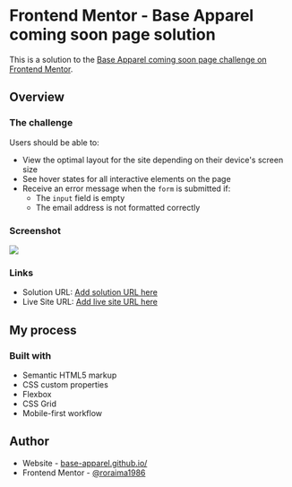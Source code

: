 # Frontend Mentor - Base Apparel coming soon page solution

This is a solution to the [Base Apparel coming soon page challenge on Frontend Mentor](https://www.frontendmentor.io/challenges/base-apparel-coming-soon-page-5d46b47f8db8a7063f9331a0). 

## Overview

### The challenge

Users should be able to:

- View the optimal layout for the site depending on their device's screen size
- See hover states for all interactive elements on the page
- Receive an error message when the `form` is submitted if:
  - The `input` field is empty
  - The email address is not formatted correctly

### Screenshot

![](./assets/design/base-apparel-design.jpg)

### Links

- Solution URL: [Add solution URL here](https://github.com/roraima1986/base-apparel.github.io)
- Live Site URL: [Add live site URL here](https://roraima1986.github.io/base-apparel.github.io/)

## My process

### Built with

- Semantic HTML5 markup
- CSS custom properties
- Flexbox
- CSS Grid
- Mobile-first workflow

## Author

- Website - [base-apparel.github.io/](https://roraima1986.github.io/base-apparel.github.io/)
- Frontend Mentor - [@roraima1986](https://www.frontendmentor.io/profile/roraima1986)


